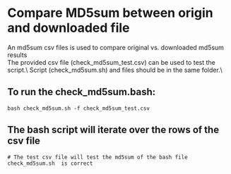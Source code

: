 # Compare MD5sum between origin and downloaded file

An md5sum csv files is used to compare original vs. downloaded md5sum results\
The provided csv file (check_md5sum_test.csv) can be used to test the script.\ 
Script (check_md5sum.sh) and files should be in the same folder.\

## To run the check_md5sum.bash:
```
bash check_md5sum.sh -f check_md5sum_test.csv
```

## The bash script will iterate over the rows of the csv file
```
# The test csv file will test the md5sum of the bash file
check_md5sum.sh  is correct
```

